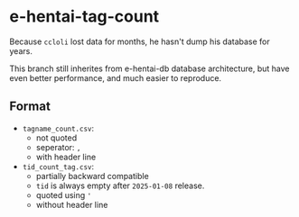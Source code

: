 # e-hentai-tag-count

Because `ccloli` lost data for months, he hasn't dump his database for years.

This branch still inherites from e-hentai-db database architecture, but have even better performance, and much easier to reproduce.

## Format

- `tagname_count.csv`:
  - not quoted
  - seperator: `,`
  - with header line
- `tid_count_tag.csv`:
  - partially backward compatible
  - `tid` is always empty after `2025-01-08` release.
  - quoted using `'`
  - without header line
